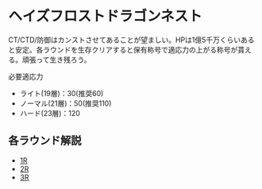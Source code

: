 # ヘイズフロストドラゴンネスト

CT/CTD/防御はカンストさせてあることが望ましい。HPは1億5千万くらいあると安定。各ラウンドを生存クリアすると保有称号で適応力の上がる称号が貰える。頑張って生き残ろう。

必要適応力

- ライト(19層)：30(推奨60)
- ノーマル(21層)：50(推奨110)
- ハード(23層)：120

## 各ラウンド解説

- [1R](1R.md)
- [2R](2R.md)
- [3R](3R.md)
